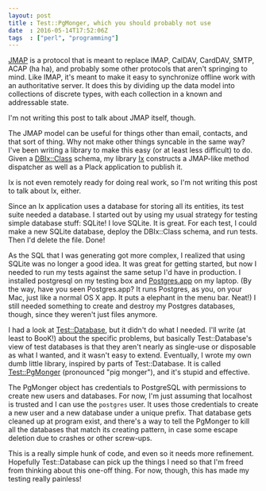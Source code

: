 ```yaml
---
layout: post
title : Test::PgMonger, which you should probably not use
date  : 2016-05-14T17:52:06Z
tags  : ["perl", "programming"]
---
```

[JMAP](http://jmap.io/) is a protocol that is meant to replace IMAP, CalDAV,
CardDAV, SMTP, ACAP (ha ha), and probably some other protocols that aren't
springing to mind.  Like IMAP, it's meant to make it easy to synchronize
offline work with an authoritative server.  It does this by dividing up the
data model into collections of discrete types, with each collection in a known
and addressable state.

I'm not writing this post to talk about JMAP itself, though.

The JMAP model can be useful for things other than email, contacts, and that
sort of thing.  Why not make other things syncable in the same way?  I've been
writing a library to make this easy (or at least less difficult) to do.  Given
a [DBIx::Class](https://metacpan.org/pod/distribution/DBIx-Class/lib/DBIx/Class.pod)
schema, my library [Ix](https://github.com/pobox/Ix) constructs a JMAP-like
method dispatcher as well as a Plack application to publish it.

Ix is not even remotely ready for doing real work, so I'm not writing this post
to talk about Ix, either.

Since an Ix application uses a database for storing all its entities, its test
suite needed a database.  I started out by using my usual strategy for testing
simple database stuff: SQLite!  I love SQLite.  It is great.  For each test, I
could make a new SQLite database, deploy the DBIx::Class schema, and run tests.
Then I'd delete the file.  Done!

As the SQL that I was generating got more complex, I realized that using SQLite
was no longer a good idea.  It was great for getting started, but now I needed
to run my tests against the same setup I'd have in production.  I installed
postgresql on my testing box and [Postgres.app](http://postgresapp.com/) on my
laptop.  (By the way, have you seen Postgres.app?  It runs Postgres, as you, on
your Mac, just like a normal OS X app.  It puts a elephant in the menu bar.
Neat!)  I still needed something to create and destroy my Postgres databases,
though, since they weren't just files anymore.

I had a look at [Test::Database](https://metacpan.org/pod/Test::Database), but
it didn't do what I needed.  I'll write (at least to BooK!) about the specific
problems, but basically Test::Database's view of test databases is that they
aren't nearly as single-use or disposable as what I wanted, and it wasn't easy
to extend.  Eventually, I wrote my own dumb little library, inspired by parts
of Test::Database.  It is called
[Test::PgMonger](https://github.com/rjbs/Test-PgMonger/blob/master/lib/Test/PgMonger.pm)
(pronounced "pig monger"), and it's stupid and effective.

The PgMonger object has credentials to PostgreSQL with permissions to create
new users and databases.  For now, I'm just assuming that localhost is trusted
and I can use the `postgres` user.  It uses those credentials to create a new
user and a new database under a unique prefix.  That database gets cleaned up
at program exist, and there's a way to tell the PgMonger to kill all the
databases that match its creating pattern, in case some escape deletion due to
crashes or other screw-ups.

This is a really simple hunk of code, and even so it needs more refinement.
Hopefully Test::Database can pick up the things I need so that I'm freed from
thinking about this one-off thing.  For now, though, this has made my testing
really painless!

